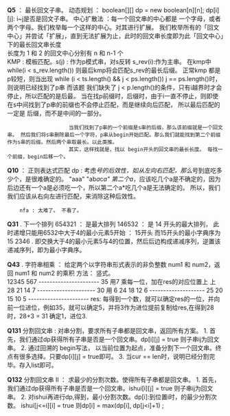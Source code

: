 **Q5** ： 最长回文子串。
            动态规划 ： boolean[][] dp = new boolean[n][n]; dp[i][j]: i~j是否是回文子串。 
            中心扩散法 ：每一个回文串的中心都是 一个字母，或者两个字母。我们枚举每一个这样的中心。对其进行扩展。
                        我们枚举所有的「回文中心」并尝试「扩展」，直到无法扩展为止，此时的回文串长度即为此「回文中心」下的最长回文串长度  
                        长度为 1 和 2 的回文中心分别有 n 和 n-1 个  
            KMP : 模板匹配。s(j) : 作为p模式串，对s反转 s_rev(i):作为主串。 在kmp中while(i < s_rev.length()) 
                        则最后kmp将会匹配s_rev的最长后缀。 
                        正常kmp 都是p较短，则当出现 while (i < ts.length() && j < ps.length())  j ==  ps.length()时，则说明已经找到了p串
                        而该题 我们缺失了 j < p.length()的条件，只有i越界时才会停止，所以匹配的是后最。
                        当在找p前缀时，后缀时，由于i一直不停止，则即使在s中间找到了p串的前缀也不会停止匹配，而是继续向后匹配，
                        所以最后匹配的一定是 后缀，而不是中间的一部分。

                        当我们找到了p串的一个前缀是s串的后缀，那么该前缀就是一个回文串。 然后我们将s串删除最后一个字符，p串从begin开始匹配。那么我们就能找到第二个前缀作为s串的后缀。然后两个串取最长。以此类推。
                        其实，这样找就是，找以 begin开头的回文串的最长长度。 每找一个前缀，begin后移一个。

**Q10** ： 正则表达式匹配
        dp :  考虑*号的后效性，如从左向右匹配，那么*号到底吃多少个，是很难确定的。
            "aaa"
            "ab*a*c*a"  第二个a*，应该吃几个a是不确定的，因为后边还有一个a是必须吃一个，所以第二个a*吃几个a是无法确定的。
            所以，我们我们应该从右向左进行匹配，来消除这种后效性。

        nfa : 太难了。 不看了。


**Q31**  . 下一个排列 
        654321 ： 是最大排列
        146532 ： 是 14  开头的最大排列， 此时递增只能用6532中大于4的最小元素5开始 ： 15开头
        而15开头的最小字典序为 15 2346 . 即交换大于4的最小元素5与4的位置，然后后边构成递减序列，逆置该递减序列，即为最小字典序。

**Q43**  . 字符串相乘   ： 给定两个以字符串形式表示的非负整数 num1 和 num2，返回 num1 和 num2 的乘积
                方法：  竖式。      
                     12345
                       567
                ----------------------
                        35                用7 乘每一位，加在res的对应位置上 上
                       28
                      21
                     14
                     7
                ---------------------
                       30                用 6 
                      24
                     18
                    12
                    6
                --------------------
                      25
                     20
                    15
                   10
                   5
                ----------------------
            res:
            每得到一个数，就可以确定res的一位，并向前一位进位，例如35，就可以确定5，并将3作为进位提前复制给res,在得到28时，28+3 = 31 确定1，进位3.


**Q131**     分割回文串 : 对串分割，要求所有子串都是回文串，返回所有方案。
             1. 首先，我们通过dp获得所有子串是否是一个回文串。dp[i][j] = true 则子串ij为回文串。
             2. 通过回溯的 begin写法， 以当前位置为起点，准备分割下一个回文串。终点有很多选择。只要dp[i][j] = true即可。
             3. 当cur == len时，说明已经分割完毕。存入list即可。
             
**Q132**     分割回文串 II  ：  求最少的分割次数。使得所有子串都是回文串。
             1. 首先，我们通过dp获得所有子串是否是一个回文串。ishui[i][j] = true 则子串ij为回文串。
             2. 对ishui再进行dp,得到，最小分割次数。dp[i]:到位置i时，的最少分割次数。
                ishui[j<=i][i] = true 则dp[i] = max(dp[i], dp[j<i]+1) ;